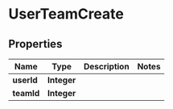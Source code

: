 # UserTeamCreate

## Properties
Name | Type | Description | Notes
------------ | ------------- | ------------- | -------------
**userId** | **Integer** |  | 
**teamId** | **Integer** |  | 
